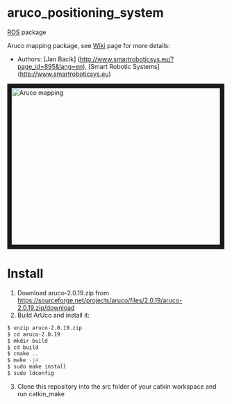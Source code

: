 # aruco_positioning_system

[ROS](http://ros.org) package

Aruco mapping package, see [Wiki](http://wiki.ros.org/aruco_mapping) page for more details:

* Authors: [Jan Bacik] (http://www.smartroboticsys.eu/?page_id=895&lang=en), [Smart Robotic Systems] (http://www.smartroboticsys.eu)

<a href="http://www.youtube.com/watch?feature=player_embedded&v=MlOy9qt_K4Y
" target="_blank"><img src="http://img.youtube.com/vi/MlOy9qt_K4Y/0.jpg" 
alt="Aruco mapping" width="480" height="360" border="10" /></a>

# Install

1. Download aruco-2.0.19.zip from https://sourceforge.net/projects/aruco/files/2.0.19/aruco-2.0.19.zip/download
2. Build ArUco and install it:
```bash
$ unzip aruco-2.0.19.zip
$ cd aruco-2.0.19
$ mkdir build
$ cd build
$ cmake ..
$ make -j4
$ sudo make install
$ sudo ldconfig
```
3. Clone this repository into the src folder of your catkin workspace and run catkin_make
